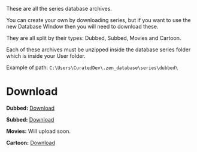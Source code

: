 These are all the series database archives.

You can create your own by downloading series, but if you want to use the new Database WIndow then you will need to download these.

They are all split by their types: Dubbed, Subbed, Movies and Cartoon.

Each of these archives must be unzipped inside the database series folder which is inside your User folder.

Example of path: `C:\Users\CuratedDev\.zen_database\series\dubbed\`

# Download

**Dubbed:** [Download]([dubbed.zip](https://github.com/NobilityDeviant/ZenDownloader/raw/master/database/dubbed.zip))

**Subbed:** [Download]([subbed.zip](https://github.com/NobilityDeviant/ZenDownloader/raw/master/database/subbed.zip))

**Movies:** Will upload soon.

**Cartoon:** [Download]([cartoon.zip](https://github.com/NobilityDeviant/ZenDownloader/raw/master/database/cartoon.zip))
